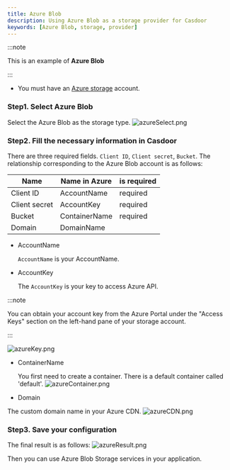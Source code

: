```yaml
---
title: Azure Blob
description: Using Azure Blob as a storage provider for Casdoor
keywords: [Azure Blob, storage, provider]
---
```


:::note

This is an example of **Azure Blob**

:::

- You must have an [Azure storage](https://docs.microsoft.com/azure/storage/common/storage-account-create?tabs=azure-portal) account.

### Step1. Select Azure Blob

Select the Azure Blob as the storage type. ![azureSelect.png](/img/providers/storage/azureSelect.png)

### Step2. Fill the necessary information in Casdoor

There are three required fields. `Client ID`, `Client secret`, `Bucket`. The relationship corresponding to the Azure Blob account is as follows:

|    Name       |   Name in Azure |   is required |
|      ----     |   ----          |  ----         |
|Client ID      |   AccountName   | required     |
|Client secret  |   AccountKey    | required      |
|Bucket         |   ContainerName | required     |
|Domain         |   DomainName    |               |

- AccountName

    `AccountName` is your AccountName.

- AccountKey

    The `AccountKey` is your key to access Azure API.

:::note

You can obtain your account key from the Azure Portal under the "Access Keys" section on the left-hand pane of your storage account.

:::

![azureKey.png](/img/providers/storage/azureKey.png)

- ContainerName

  You first need to create a container. There is a default container called 'default'.
![azureContainer.png](/img/providers/storage/azureContainer.png)

- Domain

The custom domain name in your Azure CDN.
![azureCDN.png](/img/providers/storage/azureCDN.png)

### Step3. Save your configuration

The final result is as follows:
![azureResult.png](/img/providers/storage/azureResult.png)

Then you can use Azure Blob Storage services in your application.
